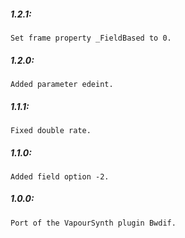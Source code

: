 ##### 1.2.1:
    Set frame property _FieldBased to 0.

##### 1.2.0:
    Added parameter edeint.

##### 1.1.1:
    Fixed double rate.

##### 1.1.0:
    Added field option -2.

##### 1.0.0:
    Port of the VapourSynth plugin Bwdif.